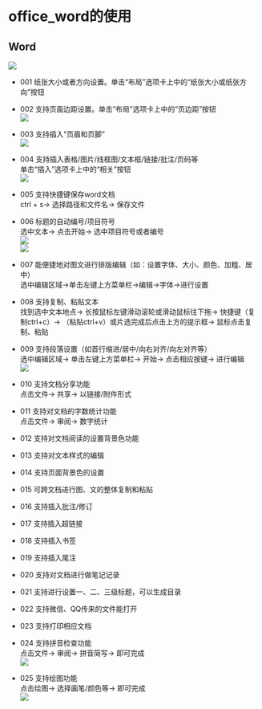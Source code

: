 # office_word的使用

## Word   
![](https://github.com/openthos/community-analysis/blob/master/pic/office/word.jpg)
  - 001 纸张大小或者方向设置。单击“布局”选项卡上中的“纸张大小或纸张方向”按钮   

  - 002 支持页面边距设置。单击“布局”选项卡上中的“页边距”按钮   
  ![](https://github.com/openthos/community-analysis/blob/master/pic/office/%E9%A1%B5%E9%9D%A2%E5%B8%83%E5%B1%80.png)   

  - 003 支持插入“页眉和页脚”   
  ![](https://github.com/openthos/community-analysis/blob/master/pic/office/%E9%A1%B5%E7%9C%89%E5%92%8C%E9%A1%B5%E8%84%9A.png)   

  - 004 支持插入表格/图片/线框图/文本框/链接/批注/页码等   
    单击“插入”选项卡上中的“相关”按钮   
  ![](https://github.com/openthos/community-analysis/blob/master/pic/office/%E6%8F%92%E5%85%A5.png)   

  - 005 支持快捷键保存word文档   
    ctrl + s-> 选择路径和文件名-> 保存文件   

  - 006 标题的自动编号/项目符号   
    选中文本-> 点击开始-> 选中项目符号或者编号   
  ![](https://github.com/openthos/community-analysis/blob/master/pic/office/%E8%87%AA%E5%8A%A8%E7%BC%96%E5%8F%B7.png)   
  ![](https://github.com/openthos/community-analysis/blob/master/pic/office/%E9%A1%B9%E7%9B%AE%E7%AC%A6%E5%8F%B7.png)   


  - 007 能便捷地对图文进行排版编辑（如：设置字体、大小、颜色、加粗、居中）   
    选中编辑区域->单击左键上方菜单栏->编辑->字体->进行设置   

  - 008 支持复制、粘贴文本   
    找到选中文本地点-> 长按鼠标左键滑动滚轮或滑动鼠标往下拖-> 快捷键（复制ctrl+c）-> （粘贴ctrl+v）或片选完成后点击上方的提示框-> 鼠标点击复制、粘贴   

  - 009 支持段落设置（如首行缩进/居中/向右对齐/向左对齐等）   
    选中编辑区域-> 单击左键上方菜单栏-> 开始-> 点击相应按键-> 进行编辑   
  ![](https://github.com/openthos/community-analysis/blob/master/pic/office/9%E6%AE%B5%E8%90%BD%E8%AE%BE%E7%BD%AE.png)   

  - 010 支持文档分享功能   
    点击文件-> 共享-> 以链接/附件形式   

  - 011 支持对文档的字数统计功能   
    点击文件-> 审阅-> 数字统计   

  - 012 支持对文档阅读的设置背景色功能   

  - 013 支持对文本样式的编辑   

  - 014 支持页面背景色的设置   

  - 015 可跨文档进行图、文的整体复制和粘贴   

  - 016 支持插入批注/修订   

  - 017 支持插入超链接   

  - 018 支持插入书签   

  - 019 支持插入尾注   

  - 020 支持对文档进行做笔记记录   

  - 021 支持进行设置一、二、三级标题，可以生成目录   

  - 022 支持微信、QQ传来的文件能打开   

  - 023 支持打印相应文档   

  - 024 支持拼音检查功能   
    点击文件-> 审阅-> 拼音简写-> 即可完成   
  ![](https://github.com/openthos/community-analysis/blob/master/pic/office/%E6%8B%BC%E9%9F%B3%E7%AE%80%E5%86%99.png)   

  - 025 支持绘图功能   
    点击绘图-> 选择画笔/颜色等-> 即可完成   
  ![](https://github.com/openthos/community-analysis/blob/master/pic/office/%E7%BB%98%E5%9B%BE.png)   


